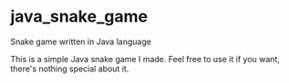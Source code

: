 # java_snake_game
Snake game written in Java language

This is a simple Java snake game I made.
Feel free to use it if you want, there's nothing special about it.
